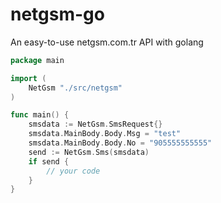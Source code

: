 # netgsm-go
An easy-to-use netgsm.com.tr API with golang

```go
package main

import (
	NetGsm "./src/netgsm"
)

func main() {
	smsdata := NetGsm.SmsRequest{}
	smsdata.MainBody.Body.Msg = "test"
	smsdata.MainBody.Body.No = "905555555555"
	send := NetGsm.Sms(smsdata)
	if send {
		// your code
	}
}
